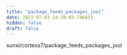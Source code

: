```yaml
---
title: "package_feeds_packages_jool"
date: 2021-07-03 14:39:03.746431
hidden: false
draft: false
---
```


sunxi/cortexa7/package_feeds_packages_jool

